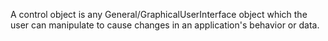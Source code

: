 

A control object is any General/GraphicalUserInterface object which the user can manipulate to cause changes in an application's behavior or data.